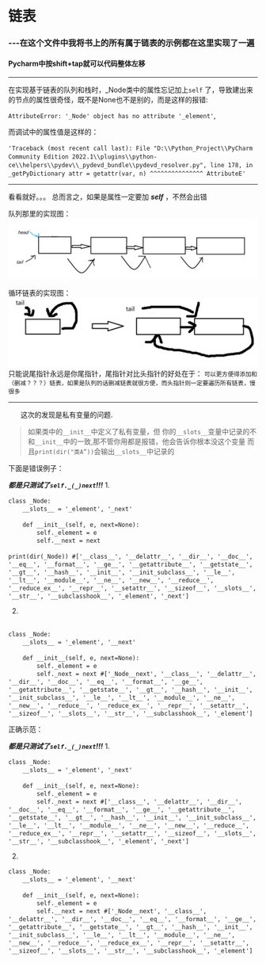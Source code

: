 # 链表

### ---在这个文件中我将书上的所有属于链表的示例都在这里实现了一遍  
#### Pycharm中按shift+tap就可以代码整体左移

--------

在实现基于链表的队列和栈时，_Node类中的属性忘记加上`self`
了，导致建出来的节点的属性很奇怪，既不是None也不是别的，而是这样的报错:

`AttributeError: '_Node' object has no attribute '_element'`,

而调试中的属性值是这样的：<br>

`'Traceback (most recent call last):
File "D:\\Python_Project\\PyCharm Community Edition 2022.1\\plugins\\python-ce\\helpers\\pydev\\_pydevd_bundle\\pydevd_resolver.py", line 178, in _getPyDictionary
attr = getattr(var, n)
^^^^^^^^^^^^^^^
AttributeE'`<br>

--------------------------------------------------------------------

看看就好。。。
总而言之，如果是属性一定要加 ***self*** ，不然会出错

队列那里的实现图：
![a picture](1.png "not picture")

循环链表的实现图：
![picture](2.png "This is not picture")
只能说尾指针永远是你尾指针，尾指针对比头指针的好处在于：
`可以更方便得添加和（删减？？？）链表，如果是队列的话删减链表就很方便，而头指针则一定要遍历所有链表，慢很多`
<br>

--------------------------------------------------------------------------

&emsp;&ensp; 这次的发现是私有变量的问题.<br>
>如果类中的`__init__`中定义了私有变量，但 你的`__slots__`变量中记录的不和`__init__`中的一致,那不管你用都是报错，他会告诉你根本没这个变量 
而且```print(dir("类A”))```会输出`__slots__`中记录的


下面是错误例子：  

***都是只测试了`self._(_)next`!!!***
1.
```doctest
class _Node:
    __slots__ = '_element', '_next'

    def __init__(self, e, next=None):
        self._element = e
        self.__next = next

print(dir(_Node)) #['__class__', '__delattr__', '__dir__', '__doc__', '__eq__', '__format__', '__ge__', '__getattribute__', '__getstate__', '__gt__', '__hash__', '__init__', '__init_subclass__', '__le__', '__lt__', '__module__', '__ne__', '__new__', '__reduce__', '__reduce_ex__', '__repr__', '__setattr__', '__sizeof__', '__slots__', '__str__', '__subclasshook__', '_element', '_next']
```
2. 
```doctest

class _Node:
    __slots__ = '_element', '__next'

    def __init__(self, e, next=None):
        self._element = e
        self._next = next #['_Node__next', '__class__', '__delattr__', '__dir__', '__doc__', '__eq__', '__format__', '__ge__', '__getattribute__', '__getstate__', '__gt__', '__hash__', '__init__', '__init_subclass__', '__le__', '__lt__', '__module__', '__ne__', '__new__', '__reduce__', '__reduce_ex__', '__repr__', '__setattr__', '__sizeof__', '__slots__', '__str__', '__subclasshook__', '_element']
```
正确示范：  

***都是只测试了`self._(_)next`!!!***
1.
```doctest
class _Node:
    __slots__ = '_element', '_next'

    def __init__(self, e, next=None):
        self._element = e
        self._next = next #['__class__', '__delattr__', '__dir__', '__doc__', '__eq__', '__format__', '__ge__', '__getattribute__', '__getstate__', '__gt__', '__hash__', '__init__', '__init_subclass__', '__le__', '__lt__', '__module__', '__ne__', '__new__', '__reduce__', '__reduce_ex__', '__repr__', '__setattr__', '__sizeof__', '__slots__', '__str__', '__subclasshook__', '_element', '_next']
```
2.
```doctest
class _Node:
    __slots__ = '_element', '__next'

    def __init__(self, e, next=None):
        self._element = e
        self.__next = next #['_Node__next', '__class__', '__delattr__', '__dir__', '__doc__', '__eq__', '__format__', '__ge__', '__getattribute__', '__getstate__', '__gt__', '__hash__', '__init__', '__init_subclass__', '__le__', '__lt__', '__module__', '__ne__', '__new__', '__reduce__', '__reduce_ex__', '__repr__', '__setattr__', '__sizeof__', '__slots__', '__str__', '__subclasshook__', '_element']
```